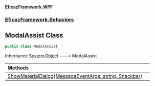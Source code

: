 #### [EficazFramework.WPF](EficazFrameworkWPF.md 'EficazFramework WPF')
### [EficazFramework.Behaviors](EficazFrameworkWPF.md#EficazFramework.Behaviors 'EficazFramework.Behaviors')

## ModalAssist Class

```csharp
public class ModalAssist
```

Inheritance [System.Object](https://docs.microsoft.com/en-us/dotnet/api/System.Object 'System.Object') &#129106; ModalAssist

| Methods | |
| :--- | :--- |
| [ShowMaterialDialog(MessageEventArgs, string, Snackbar)](EficazFramework.Behaviors/ModalAssist/ShowMaterialDialog(MessageEventArgs,string,Snackbar).md 'EficazFramework.Behaviors.ModalAssist.ShowMaterialDialog(EficazFramework.Events.MessageEventArgs, string, MaterialDesignThemes.Wpf.Snackbar)') | |
